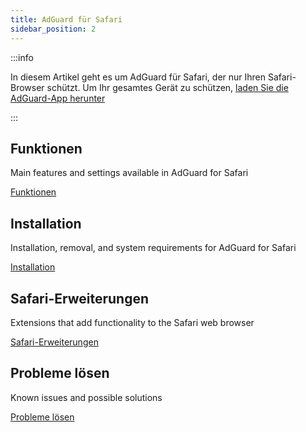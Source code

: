```yaml
---
title: AdGuard für Safari
sidebar_position: 2
---
```


:::info

In diesem Artikel geht es um AdGuard für Safari, der nur Ihren Safari-Browser schützt. Um Ihr gesamtes Gerät zu schützen, [laden Sie die AdGuard-App herunter](https://agrd.io/download-kb-adblock)

:::

## Funktionen

Main features and settings available in AdGuard for Safari

[Funktionen](/adguard-for-safari/features/features.md)

## Installation

Installation, removal, and system requirements for AdGuard for Safari

[Installation](/adguard-for-safari/installation.md)

## Safari-Erweiterungen

Extensions that add functionality to the Safari web browser

[Safari-Erweiterungen](/adguard-for-safari/extensions.md)

## Probleme lösen

Known issues and possible solutions

[Probleme lösen](/adguard-for-safari/solving-problems/solving-problems.md)
